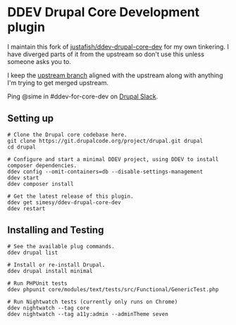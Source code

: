 # DDEV Drupal Core Development plugin

I maintain this fork of [justafish/ddev-drupal-core-dev](https://github.com/justafish/ddev-drupal-core-dev)
for my own tinkering. I have diverged parts of it from the upstream so don't use this
unless someone asks you to.

I keep the [upstream branch](https://github.com/simesy/ddev-drupal-core-dev/tree/upstream) aligned with
the upstream along with anything I'm trying to get merged upstream.

Ping @sime in #ddev-for-core-dev on [Drupal Slack](https://www.drupal.org/community/contributor-guide/reference-information/talk/tools/slack).

## Setting up

```
# Clone the Drupal core codebase here.
git clone https://git.drupalcode.org/project/drupal.git drupal
cd drupal

# Configure and start a minimal DDEV project, using DDEV to install composer dependencies.
ddev config --omit-containers=db --disable-settings-management
ddev start
ddev composer install

# Get the latest release of this plugin.
ddev get simesy/ddev-drupal-core-dev
ddev restart
```

## Installing and Testing

```
# See the available plug commands.
ddev drupal list

# Install or re-install Drupal.
ddev drupal install minimal

# Run PHPUnit tests
ddev phpunit core/modules/text/tests/src/Functional/GenericTest.php

# Run Nightwatch tests (currently only runs on Chrome)
ddev nightwatch --tag core
ddev nightwatch --tag a11y:admin --adminTheme seven
```
